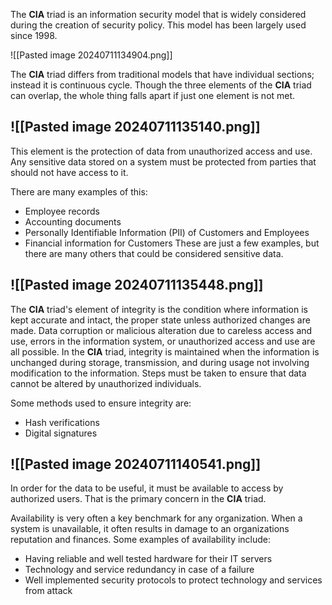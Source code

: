 The **CIA** triad is an information security model that is widely considered during the creation of security policy. This model has been largely used since 1998.

![[Pasted image 20240711134904.png]]

The **CIA** triad differs from traditional models that have individual sections; instead it is continuous cycle. Though the three elements of the **CIA** triad can overlap, the whole thing falls apart if just one element is not met.

## ![[Pasted image 20240711135140.png]]

This element is the protection of data from unauthorized access and use. Any sensitive data stored on a system must be protected from parties that should not have access to it.

There are many examples of this:
- Employee records
- Accounting documents
- Personally Identifiable Information (PII) of Customers and Employees
- Financial information for Customers
These are just a few examples, but there are many others that could be considered sensitive data.

## ![[Pasted image 20240711135448.png]]

The **CIA** triad's element of integrity is the condition where information is kept accurate and intact, the proper state unless authorized changes are made. Data corruption or malicious alteration due to careless access and use, errors in the information system, or unauthorized access and use are all possible. In the **CIA** triad, integrity is maintained when the information is unchanged during storage, transmission, and during usage not involving modification to the information. Steps must be taken to ensure that data cannot be altered by unauthorized individuals.

Some methods used to ensure integrity are:
- Hash verifications
- Digital signatures

## ![[Pasted image 20240711140541.png]]

In order for the data to be useful, it must be available to access by authorized users. That is the primary concern in the **CIA** triad.

Availability is very often a key benchmark for any organization. When a system is unavailable, it often results in damage to an organizations reputation and finances. Some examples of availability include:
- Having reliable and well tested hardware for their IT servers
- Technology and service redundancy in case of a failure
- Well implemented security protocols to protect technology and services from attack